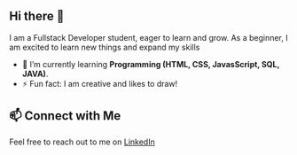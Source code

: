 ## Hi there 👋

I am a Fullstack Developer student, eager to learn and grow. As a beginner, I am excited to learn new things and expand my skills

- 🌱 I’m currently learning **Programming (HTML, CSS, JavasScript, SQL, JAVA)**.
- ⚡ Fun fact: I am creative and likes to draw!

## 📫 Connect with Me

Feel free to reach out to me on [LinkedIn](https://www.linkedin.com/in/my-zhen-hau-54220635b) 

